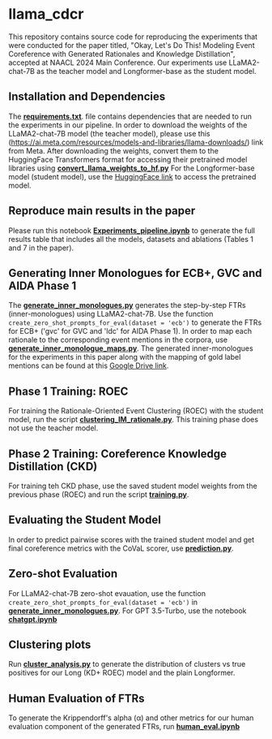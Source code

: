 # llama_cdcr
This repository contains source code for reproducing the experiments that were conducted for the paper titled,
"Okay, Let's Do This! Modeling Event Coreference with Generated Rationales and Knowledge Distillation", accepted at NAACL 2024 Main Conference.
Our experiments use LLaMA2-chat-7B as the teacher model and Longformer-base as the student model. 

## Installation and Dependencies 
The [**requirements.txt**](./requirements.txt). file contains dependencies that are needed to run the experiments in our pipeline. 
In order to download the weights of the LLaMA2-chat-7B model (the teacher model), please use this
(https://ai.meta.com/resources/models-and-libraries/llama-downloads/) link from Meta. After downloading the weights, convert them to the 
HuggingFace Transformers format for accessing their pretrained model libraries using [**convert_llama_weights_to_hf.py**](./convert_llama_weights_to_hf.py)
For the Longformer-base model (student model), 
use the [HuggingFace link](https://huggingface.co/allenai/longformer-base-4096) to access the pretrained model.

## Reproduce main results in the paper
Please run this notebook [**Experiments_pipeline.ipynb**](./Experiments_pipeline.ipynb) to generate the 
full results table that includes all the models, datasets and ablations (Tables 1 and 7 in the paper). 

## Generating Inner Monologues for ECB+, GVC and AIDA Phase 1
The  [**generate_inner_monologues.py**](./generate_inner_monologues.py) generates the step-by-step FTRs (inner-monologues)
using LLaMA2-chat-7B. Use the function `create_zero_shot_prompts_for_eval(dataset = 'ecb')` 
to generate the FTRs for ECB+ ('gvc' for GVC and 'ldc' for AIDA Phase 1). In order to map each rationale to 
the corresponding event mentions in the corpora, use [**generate_inner_monologue_maps.py**](./generate_inner_monologue_maps.py.py). 
The generated inner-monologues for the experiments in this paper along with the mapping of gold label mentions can be found at this [Google Drive link](https://drive.google.com/drive/folders/1KiDIIDn5hxboqL3awVTHJVzHbrxSy-Th?usp=drive_link).

## Phase 1 Training: ROEC 
For training the Rationale-Oriented Event Clustering (ROEC) with the student model, run the script [**clustering_IM_rationale.py**](./clustering_IM_rationale.py). 
This training phase does not use the teacher model. 

## Phase 2 Training: Coreference Knowledge Distillation (CKD)
For training teh CKD phase, use the saved student model weights from the previous phase (ROEC)
and run the script [**training.py**](./training.py). 
## Evaluating the Student Model 
In order to predict pairwise scores with the trained student model and get final coreference metrics with the CoVaL scorer, 
use [**prediction.py**](./prediction.py). 

## Zero-shot Evaluation 
For LLaMA2-chat-7B zero-shot evauation, use the function `create_zero_shot_prompts_for_eval(dataset = 'ecb')` in  [**generate_inner_monologues.py**](./generate_inner_monologues.py).
For GPT 3.5-Turbo, use the notebook [**chatgpt.ipynb**](./chatgpt.ipynb)

## Clustering plots
Run [**cluster_analysis.py**](./cluster_analysis.py) to generate the distribution of clusters vs true positives for our Long (KD+ ROEC) model and the plain Longformer. 
## Human Evaluation of FTRs 
To generate the Krippendorff's alpha (α) and other metrics for our human evaluation component of the generated FTRs, run [**human_eval.ipynb**](./human_eval.ipynb)
 
 
